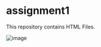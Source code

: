# assignment1
This repository contains HTML Files.

![image](https://github.com/Octapro9/assignment1/assets/93486957/f20d9cee-4d5b-4e59-8728-b04de7832c47)

